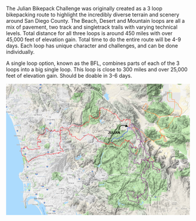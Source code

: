 The Julian Bikepack Challenge was originally created as a 3 loop bikepacking route to highlight the incredibly diverse terrain and scenery around San Diego County. The Beach, Desert and Mountain loops are all a mix of pavement, two track and singletrack trails with varying technical levels. Total distance for all three loops is around 450 miles with over 45,000 feet of elevation gain. Total time to do the entire route will be 4-9 days. Each loop has unique character and challenges, and can be done individually.

A single loop option, known as the BFL, combines parts of each of the 3 loops into a big single loop. This loop is close to 300 miles and over 25,000 feet of elevation gain. Should be doable in 3-6 days.

![JBPC Map](img/jbpcmap.png)